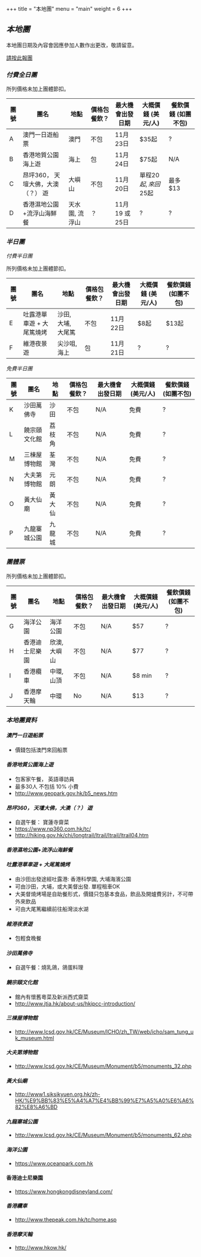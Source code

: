 +++
title = "本地團"
menu = "main"
weight = 6
+++

## *本地團* 

本地團日期及內容會因應參加人數作出更改，敬請留意。 

[請按此報團](https://goo.gl/forms/yprc8QF7y75mHzWn2)

### *付費全日團*

所列價格未加上團體節扣。 

團號 | 團名 | 地點 | 價格包餐飲？ | 最大機會出發日期| 大概價錢 \(美元/人\) | 餐飲價錢 (如團不包)|
----| ----------| ------ |----------------| ------- | ----------| ---------- |
A | 澳門一日遊船票 | 澳門 | 不包 | 11月23日 | $35起 | ? | 
B| 香港地質公園海上遊 | 海上 | 包 | 11月24日 | $75起 | N/A| 
C| 昂坪360， 天壇大佛，大澳（？） 遊 | 大嶼山 | 不包 | 11月20日 | 單程$20起, 來回$25起 | 最多$13 |
D| 香港濕地公園+流浮山海鮮餐| 天水圍, 流浮山 | ？ | 11月19 或 25日| ? | ? | 
 
### *半日團* 

*付費半日團*

所列價格未加上團體節扣。 

團號 | 團名 | 地點 | 價格包餐飲？ | 最大機會出發日期| 大概價錢 \(美元/人\) | 餐飲價錢 (如團不包)|
----| ----------| ------ |----------------| ------- | ----------| ---------- |
E | 吐露港單車遊 + 大尾篤燒烤 | 沙田, 大埔, 大尾篤| 不包 | 11月22日 | $8起 | $13起 |
F | 維港夜景遊 | 尖沙咀, 海上| 包 | 11月21日 | ? | ? 

*免費半日團*

團號 | 團名 | 地點 | 價格包餐飲？ | 最大機會出發日期| 大概價錢 \(美元/人\) | 餐飲價錢 (如團不包)|
----| ----------| ------ |----------------| ------- | ----------| ---------- |
K | 沙田萬佛寺 | 沙田  | 不包 | N/A |  免費 | ? |
L | 饒宗頤文化館 | 荔枝角 | 不包 | N/A | 免費 | ? |
M | 三棟屋博物館 | 荃灣| 不包 | N/A| 免費 | ? |
N | 大夫第博物館 | 元朗 | 不包 | N/A | 免費 | ? | 
O | 黃大仙廟 | 黃大仙 | 不包 | N/A | 免費  | ? | 
P | 九龍寨城公園 | 九龍城 | 不包 | N/A | 免費  | ? |

### *團體票*

所列價格未加上團體節扣。 

團號 | 團名 | 地點 | 價格包餐飲？ | 最大機會出發日期| 大概價錢 \(美元/人\) | 餐飲價錢 (如團不包)|
----| ----------| ------ |----------------| ------- | ----------| ---------- |
G | 海洋公園 | 海洋公園 | 不包 | N/A | $57 | ? |
H | 香港迪士尼樂園 | 欣澳, 大嶼山| 不包 | N/A | $77 | ? | 
I | 香港纜車 | 中環, 山頂| 不包 | N/A |$8 min | ? 
J | 香港摩天輪 | 中環 | No | N/A | $13 | ? | 

### *本地團資料*
#### *澳門一日遊船票*
* 價錢包括澳門來回船票 

#### *香港地質公園海上遊*
* 包客家午餐， 英語導訪員
* 最多30人 不包括 10% 小費 
* http://www.geopark.gov.hk/b5_news.htm

#### *昂坪360， 天壇大佛，大澳（？） 遊*
* 自選午餐： 寶蓮寺齋菜
* https://www.np360.com.hk/tc/
* http://hiking.gov.hk/chi/longtrail/ltrail/ltrail/ltrail04.htm

#### *香港濕地公園+流浮山海鮮餐* 

#### *吐露港單車遊 + 大尾篤燒烤*
* 由沙田出發途經吐露港:  香港科學園, 大埔海濱公園
* 可由沙田，大埔，或大美督出發.  單程租車OK
* 大美督燒烤場是自助餐形式，價錢只包基本食品，飲品及開爐費另計，不可帶外來飲品 
* 可由大尾篤繼續前往船灣淡水湖

#### *維港夜景遊*
* 包輕食晚餐 

#### *沙田萬佛寺*
* 自選午餐：燒乳鴿，鴿蛋料理

#### *饒宗頤文化館*  
* 館內有懷舊粵菜及新派西式齋菜
* http://www.jtia.hk/about-us/hkipcc-introduction/

#### *三棟屋博物館*
* http://www.lcsd.gov.hk/CE/Museum/ICHO/zh_TW/web/icho/sam_tung_uk_museum.html

#### *大夫第博物館*
* http://www.lcsd.gov.hk/CE/Museum/Monument/b5/monuments_32.php

#### *黃大仙廟*
* http://www1.siksikyuen.org.hk/zh-HK/%E9%BB%83%E5%A4%A7%E4%BB%99%E7%A5%A0%E6%A6%82%E8%A6%BD

#### *九龍寨城公園*
* http://www.lcsd.gov.hk/CE/Museum/Monument/b5/monuments_62.php

#### *海洋公園*
* https://www.oceanpark.com.hk

#### 香港迪士尼樂園 
* https://www.hongkongdisneyland.com/

#### *香港纜車*
* http://www.thepeak.com.hk/tc/home.asp

#### *香港摩天輪*
* http://www.hkow.hk/
